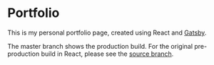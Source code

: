 # Portfolio

This is my personal portfolio page, created using React and [Gatsby](https://www.gatsbyjs.com/).

The master branch shows the production build. For the original pre-production build in React, please see the [source branch](https://github.com/michaelmamuric/michaelmamuric.github.io/tree/source).
